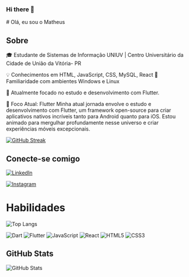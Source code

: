 ### Hi there 👋

<!--
**xzMatheuSx/xzMatheuSx** is a ✨ _special_ ✨ repository because its `README.md` (this file) appears on your GitHub profile.

Here are some ideas to get you started:

- 🔭 I’m currently working on ...
- 🌱 I’m currently learning ...
- 👯 I’m looking to collaborate on ...
- 🤔 I’m looking for help with ...
- 💬 Ask me about ...
- 📫 How to reach me: ...
- 😄 Pronouns: ...
- ⚡ Fun fact: ...
--># Olá, eu sou o Matheus

## Sobre
🎓 Estudante de Sistemas de Informação UNIUV | Centro Universitário da Cidade de União da Vitória- PR

💡 Conhecimentos em HTML, JavaScript, CSS, MySQL, React
🐧 Familiaridade com ambientes Windows e Linux

📱 Atualmente focado no estudo e desenvolvimento com Flutter.

📱 Foco Atual: Flutter
Minha atual jornada envolve o estudo e desenvolvimento com Flutter, um framework open-source para criar aplicativos nativos incríveis tanto para Android quanto para iOS. Estou animado para mergulhar profundamente nesse universo e criar experiências móveis excepcionais.

[![GitHub Streak](https://streak-stats.demolab.com/?user=xzMatheuSx&theme=bear&background=000&border=30A3DC&dates=FFF)](https://git.io/streak-stats)

## Conecte-se comigo
[![LinkedIn](https://img.shields.io/badge/LinkedIn-000?style=for-the-badge&logo=linkedin&logoColor=0E76A8)](https://www.linkedin.com/in/matheus-augusto-a86b0825b/)

[![Instagram](https://img.shields.io/badge/Instagram-000?style=for-the-badge&logo=instagram)](https://www.instagram.com/maattheus_augustto_/)



# Habilidades
![Top Langs](https://github-readme-stats-git-masterrstaa-rickstaa.vercel.app/api/top-langs/?username=xzMatheuSx&bg_color=000&border_color=30A3DC&title_color=E94D5F&text_color=FFF)


![Dart](https://img.shields.io/badge/Dart-0175C2?style=for-the-badge&logo=dart&logoColor=white)
 ![Flutter](https://img.shields.io/badge/Flutter-02569B?style=for-the-badge&logo=flutter&logoColor=white) ![JavaScript](https://img.shields.io/badge/JavaScript-F7DF1E?style=for-the-badge&logo=javascript&logoColor=black) ![React](https://img.shields.io/badge/React-20232A?style=for-the-badge&logo=react&logoColor=61DAFB) ![HTML5](https://img.shields.io/badge/HTML5-E34F26?style=for-the-badge&logo=html5&logoColor=white)
![CSS3](https://img.shields.io/badge/CSS3-1572B6?style=for-the-badge&logo=css3&logoColor=white) 


## GitHub Stats
![GitHub Stats](https://github-readme-stats.vercel.app/api?username=xzMatheuSx&theme=transparent&bg_color=000&border_color=30A3DC&show_icons=true&icon_color=30A3DC&title_color=E94D5F&text_color=FFF)


